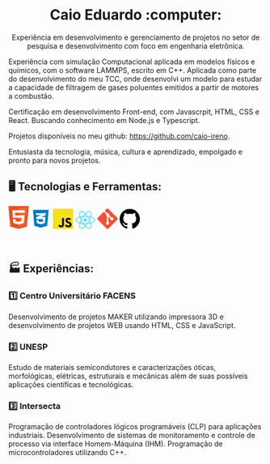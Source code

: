 <div>
  <h1 align="center"> Caio Eduardo :computer: </h1>
  <p align="center"> Experiência em desenvolvimento e gerenciamento de projetos no setor de pesquisa e desenvolvimento com foco em engenharia eletrônica.

Experiência com  simulação Computacional aplicada em modelos físicos e químicos,  com o software LAMMPS, escrito em C++.  Aplicada como parte do desenvolvimento do meu TCC, onde desenvolvi um modelo para estudar a capacidade de filtragem de gases poluentes emitidos a partir de motores a combustão.

Certificação em desenvolvimento Front-end,  com Javascrpit, HTML, CSS e React. Buscando conhecimento em Node.js e Typescript. 

Projetos disponíveis no meu github: https://github.com/caio-ireno.

Entusiasta da tecnologia, música, cultura e aprendizado, empolgado e pronto para novos projetos.</p>


## 🖥️ Tecnologias e Ferramentas:

<code><img width="40px" src="./img/html.png" title = "HTML5"/></code>
<code><img width="40px" src="./img/CSS.png" title = "CSS3"/></code>
<code><img width="40px" src="./img/JS.png" title = "JAVASCRIPT"/></code>
<code><img width="40px" src="./img/react.png" title = "React"/></code>
<code><img width="40px" src="./img/git.png" title = "GIT"/></code>
<code><img width="40px" src="./img/github.png" title = "GITHUB"/></code>

<br>

## :factory: Experiências:

### :one: Centro Universitário FACENS

<p>Desenvolvimento de projetos MAKER utilizando impressora 3D e desenvolvimento de projetos WEB usando HTML, CSS e JavaScript.</p>

### :two: UNESP

<p>Estudo de materiais semicondutores e caracterizações óticas, morfológicas, elétricas, estruturais e mecânicas além de suas possíveis aplicações científicas e tecnológicas.</p>

### :three: Intersecta

<p>Programação de controladores lógicos programáveis (CLP) para aplicações industriais. Desenvolvimento de sistemas de monitoramento e controle de processo via interface Homem-Máquina (IHM). Programação de microcontroladores utilizando C++.</p>
